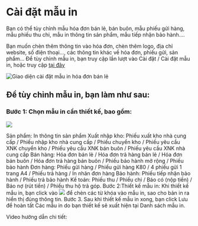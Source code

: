 # Cài đặt mẫu in
Bạn có thể tùy chỉnh mẫu hóa đơn bán lẻ, bán buôn, mẫu phiếu gửi hàng, mẫu phiếu thu chi, mẫu in thông tin sản phẩm, mẫu tiếp nhận bảo hành....

Bạn muốn chèn thêm thông tin vào hóa đơn, chèn thêm logo, địa chỉ website, số điện thoại..., các thông tin khác về hóa đơn, phiếu gửi, sản phẩm...
Để tùy chỉnh mẫu in, bạn truy cập lần lượt vào Cài đặt / Cài đặt mẫu in, hoặc truy cập [tại đây](https://new.nhanh.vn/store/template/design)

![Giao diện cài đặt mẫu in hóa đơn bán lẻ](https://raw.githubusercontent.com/nhanhapi/manual/master/docs/cai-dat/img/cai-dat-mau-in-2.PNG)

## Đề tùy chỉnh mẫu in, bạn làm như sau:
### Bước 1: Chọn mẫu in cần  thiết kế, bao gồm:

![](https://raw.githubusercontent.com/nhanhapi/manual/master/docs/cai-dat/img/cai-dat-mau-in-3.PNG)


Sản phẩm: In thông tin sản phẩm
Xuất nhập kho: Phiếu xuất kho nhà cung cấp / Phiếu nhập kho nhà cung cấp / Phiếu chuyển kho / Phiếu yêu cầu XNK chuyển kho / Phiếu yêu cầu XNK bán buôn / Phiếu yêu cầu XNK nhà cung cấp
Bán hàng: Hóa đơn bán lẻ / Hóa đơn trả hàng bán lẻ / Hóa đơn bán buôn / Hóa đơn trả hàng bán buôn / Phiếu bảo hành mở rộng / Phiếu bảo hành
Đơn hàng: Phiếu gửi hàng / Phiếu gửi hàng K80 / 4 phiếu gửi 1 trang A4 / Phiếu trả hàng / In nhãn đơn hàng
Bảo hành: Phiếu tiếp nhận bảo hành / Phiếu trả bảo hành
Kế toán: Phiếu thu / Phiếu chi / Báo có (nộp tiền) / Báo nợ (rút tiền) / Phiếu thu hộ trả góp.
Bước 2:Thiết kế mẫu in:
Khi thiết kế mẫu in, bạn click vào ![](https://raw.githubusercontent.com/nhanhapi/manual/master/docs/cai-dat/img/cai-dat-mau-in-4.PNG) để chèn các từ khóa vào mẫu in, sao cho bản in ra hiển thị đúng thông tin.
Bước 3. Sau khi thiết kế mẫu in xong, bạn click Lưu để hoàn tất
Các mẫu in do bạn thiết kế sẽ xuất hiện tại Danh sách mẫu in.

Video hướng dẫn chi tiết:
